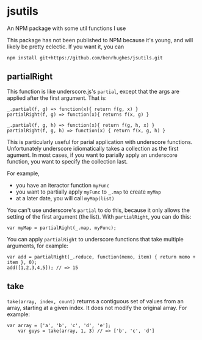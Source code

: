 jsutils
=======
An NPM package with some util functions I use

This package has not been published to NPM because it's young, and will likely be pretty eclectic. If you want it, you can

	npm install git+https://github.com/benrhughes/jsutils.git


## partialRight

This function is like underscore.js's `partial`, except that the args are applied after the first argument. That is:

	_.partial(f, g) => function(x){ return f(g, x) }
	partialRight(f, g) => function(x){ returns f(x, g) }

	_.partial(f, g, h) => function(x){ return f(g, h, x) }
	partialRight(f, g, h) => function(x) { return f(x, g, h) }
	
This is particularly useful for parial application with underscore functions.  Unfortunately underscore idiomatically takes a collection as the first agument. In most cases, if you want to parially apply an underscore function, you want to specify the collection last.

For example, 

* you have an iteractor function `myFunc`
* you want to partially apply `myFunc` to `_.map` to create `myMap`
* at a later date, you will call `myMap(list)`

You can't use underscore's `partial` to do this, because it only 
allows the setting of the first argument (the list). With `partialRight`, you can do this:

	var myMap = partialRight(_.map, myFunc);

You can apply `partialRight` to underscore functions that take multiple
arguments, for example:

	var add = partialRight(_.reduce, function(memo, item) { return memo + item }, 0);
	add([1,2,3,4,5]); // => 15

## take
`take(array, index, count)` returns a contiguous set of values from an array, starting at a given index. It does not modify the original array. For example:

    var array = ['a', 'b', 'c', 'd', 'e'];
		var guys = take(array, 1, 3) // => ['b', 'c', 'd']
